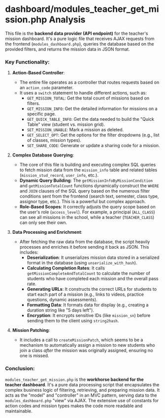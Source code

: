 # dashboard/modules_teacher_get_mission.php Analysis

This file is the **backend data provider (API endpoint)** for the teacher's mission dashboard. It's a pure logic file that receives AJAX requests from the frontend (`modules_dashboard.php`), queries the database based on the provided filters, and returns the mission data in JSON format.

### Key Functionality:

1.  **Action-Based Controller**:
    *   The entire file operates as a controller that routes requests based on an `action_code` parameter.
    *   It uses a `switch` statement to handle different actions, such as:
        *   `GET_MISSION_TOTAL`: Get the total count of missions based on filters.
        *   `GET_MISSION_INFO`: Get the detailed information for missions on a specific page.
        *   `GET_QUICK_TABLE_INFO`: Get the data needed to build the "Quick Table" view (student vs. mission grid).
        *   `SET_MISSION_UNABLE`: Mark a mission as deleted.
        *   `GET_SELECT_OPT`: Get the options for the filter dropdowns (e.g., list of classes, mission types).
        *   `SET_SHARE_CODE`: Generate or update a sharing code for a mission.

2.  **Complex Database Querying**:
    *   The core of this file is building and executing complex SQL queries to fetch mission data from the `mission_info` table and related tables (`mission_stud_record`, `user_info`, etc.).
    *   **Dynamic Query Building**: The `getMissionInfoByMissionCondition` and `getMissionTotalCount` functions dynamically construct the `WHERE` and `JOIN` clauses of the SQL query based on the numerous filter conditions sent from the frontend (search text, semester, class type, assignor type, etc.). This is a powerful but complex approach.
    *   **Role-Based Scopes**: It correctly adjusts the query scope based on the user's role (`access_level`). For example, a principal (`ALL_CLASS`) can see all missions in the school, while a teacher (`TEACHER_CLASS`) can only see their own.

3.  **Data Processing and Enrichment**:
    *   After fetching the raw data from the database, the script heavily processes and enriches it before sending it back as JSON. This includes:
        *   **Deserialization**: It unserializes mission data stored in a serialized format in the database (using `unserialize_with_hash`).
        *   **Calculating Completion Rates**: It calls `getMissionCompleteAndTotalCount` to calculate the number of students who have completed each mission and the overall pass rate.
        *   **Generating URLs**: It constructs the correct URLs for students to start each part of a mission (e.g., links to videos, practice questions, dynamic assessments).
        *   **Formatting Data**: It formats data for display (e.g., creating a duration string like "5 days left").
        *   **Encryption**: It encrypts sensitive IDs (like `mission_sn`) before sending them to the client using `string2hash`.

4.  **Mission Patching**:
    *   It includes a call to `createMissionPatch`, which seems to be a mechanism to automatically assign a mission to new students who join a class *after* the mission was originally assigned, ensuring no one is missed.

### Conclusion:

`modules_teacher_get_mission.php` is the **workhorse backend for the teacher dashboard**. It's a pure data processing script that encapsulates the complex business logic of filtering, retrieving, and preparing mission data. It acts as the "model" and "controller" in an MVC pattern, serving data to the `modules_dashboard.php` "view" via AJAX. The extensive use of constants for action codes and mission types makes the code more readable and maintainable.
